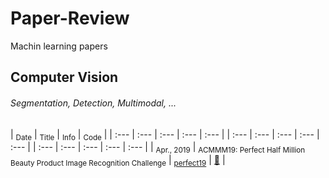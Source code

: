 # Paper-Review
 Machin learning papers
 
 ## Computer Vision
###### Segmentation, Detection, Multimodal, ...
| <sub>Date</sub> |  <sub>Title</sub> | <sub>Info</sub> | <sub>Code</sub> |
| :--- | :--- | :--- | :--- | :--- |
| :--- | :--- | :--- | :--- | :--- |
| :--- | :--- | :--- | :--- | :--- |
| <sub>Apr., 2019</sub>  | <sub>ACMMM19: Perfect Half Million Beauty Product Image Recognition Challenge</sub> | <sub>[perfect19](https://challenge2019.perfectcorp.com/)</sub> | <a href="https://hub.docker.com/u/aimeetsbeauty">:scroll:</a> |
